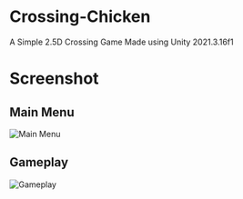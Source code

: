 # Crossing-Chicken
A Simple 2.5D Crossing Game
Made using Unity 2021.3.16f1
# Screenshot
## Main Menu
![Main Menu](https://github.com/fathanh004/Crossing-Chicken/blob/main/Screenshots/Main%20Menu.PNG)
## Gameplay
![Gameplay](https://github.com/fathanh004/Crossing-Chicken/blob/main/Screenshots/Gameplay.PNG)
